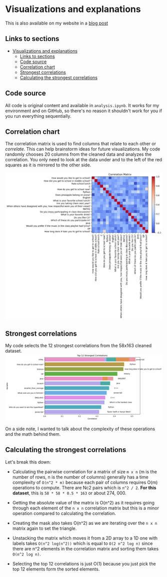 # Visualizations and explanations

This is also available on my website in a [blog post](https://www.parthiv.dev/blog/ninthgrade-data-analysis)

## Links to sections

- [Visualizations and explanations](#visualizations-and-explanations)
  - [Links to sections](#links-to-sections)
  - [Code source](#code-source)
  - [Correlation chart](#correlation-chart)
  - [Strongest correlations](#strongest-correlations)
  - [Calculating the strongest correlations](#calculating-the-strongest-correlations)

## Code source

All code is original content and available in `analysis.ipynb`. It works for my environment and on GitHub, so there's no reason it shouldn't work for you if you run everything sequentially.

## Correlation chart

The correlation matrix is used to find columns that relate to each other or _correlate_. This can help brainstorm ideas for future visualizations. My code randomly chooses 20 columns from the cleaned data and analyzes the correlation. You only need to look at the data under and to the left of the red squares as it is mirrored to the other side.

![correlation matrix](images/correlation_matrix.png)

## Strongest correlations

My code selects the 12 strongest correlations from the 58x163 cleaned dataset.
![strongest correlations](images/strongest_correlations.png)

On a side note, I wanted to talk about the complexity of these operations and the math behind them.

## Calculating the strongest correlations

Let's break this down:

- Calculating the pairwise correlation for a matrix of size `m x n` (m is the number of rows, n is the number of columns) generally has a time complexity of `O(n^2 * m)` because each pair of columns requires O(m) operations to compute. There are Nc2 pairs which is `n^2 / 2`. **For this dataset**, this is `58 * 58 * 0.5 * 163` or about 274, 000.

- Getting the absolute value of the matrix is O(n^2) as it requires going through each element of the `n x n` correlation matrix but this is a minor operation compared to calculating the correlation.

- Creating the mask also takes O(n^2) as we are iterating over the `n x n` matrix again to set the triangle.

- Unstacking the matrix which moves it from a 2D array to a 1D one with labels takes `O(n^2 log(n^2))` which is equal to `O(2 n^2 log n)` since there are n^2 elements in the correlation matrix and sorting them takes `O(n^2 log n)`.
- Selecting the top 12 correlations is just O(1) because you just pick the top 12 elements form the sorted elements.
